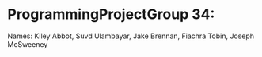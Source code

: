 # ProgrammingProjectGroup 34:
Names: Kiley Abbot, Suvd Ulambayar, Jake Brennan, Fiachra Tobin, Joseph McSweeney
